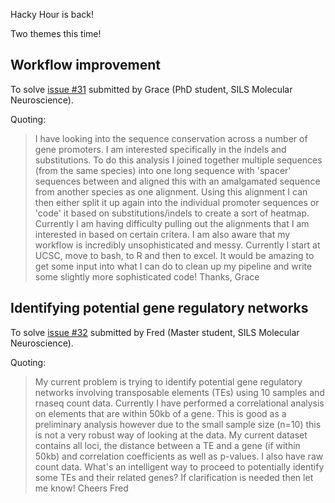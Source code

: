 Hacky Hour is back!

Two themes this time!

## Workflow improvement
To solve [issue #31](https://github.com/ScienceParkStudyGroup/studyGroup/issues/31) submitted by Grace (PhD student, SILS Molecular Neuroscience).

Quoting: 
> I have looking into the sequence conservation across a number of gene promoters. I am interested specifically in the indels and substitutions. To do this analysis I joined together multiple sequences (from the same species) into one long sequence with 'spacer' sequences between and aligned this with an amalgamated sequence from another species as one alignment. Using this alignment I can then either split it up again into the individual promoter sequences or 'code' it based on substitutions/indels to create a sort of heatmap.
Currently I am having difficulty pulling out the alignments that I am interested in based on certain critera. I am also aware that my workflow is incredibly unsophisticated and messy. Currently I start at UCSC, move to bash, to R and then to excel. It would be amazing to get some input into what I can do to clean up my pipeline and write some slightly more sophisticated code!
Thanks,
Grace

## Identifying potential gene regulatory networks
To solve [issue #32](https://github.com/ScienceParkStudyGroup/studyGroup/issues/32) submitted by Fred (Master student, SILS Molecular Neuroscience).

Quoting: 
> My current problem is trying to identify potential gene regulatory networks involving transposable elements (TEs) using 10 samples and rnaseq count data. Currently I have performed a correlational analysis on elements that are within 50kb of a gene. This is good as a preliminary analysis however due to the small sample size (n=10) this is not a very robust way of looking at the data.
My current dataset contains all loci, the distance between a TE and a gene (if within 50kb) and correlation coefficients as well as p-values.
I also have raw count data.
What's an intelligent way to proceed to potentially identify some TEs and their related genes?
If clarification is needed then let me know!
Cheers
Fred